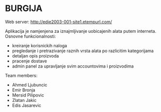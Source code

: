 # BURGIJA

Web server: http://edie2003-001-site1.etempurl.com/


Aplikacija je namjenjena za iznajmljivanje uobicajenih alata putem interneta.<br />
Osnovne funkcionalnosti:
- kreiranje korisnickih naloga
- pregledanje i pretrazivanje raznih vrsta alata po razlicitim kategorijama
- detaljan opis proizvoda
- pracenje dostave
- admin panel za upravljanje svim accountovima i proizvodima


Team members:
- Ahmed Ljubuncic
- Emir Bronja
- Mersid Pilipovic
- Zlatan Jakic
- Edis Jasarevic
